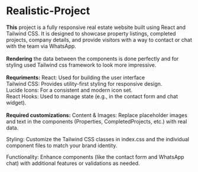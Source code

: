 # Realistic-Project
**This** project is a fully responsive real estate website built using React and Tailwind CSS. It is designed to showcase property listings, completed projects, company details, and provide visitors with a way to contact or chat with the team via WhatsApp.<br><br>
**Rendering** the data between the components is done perfectly and for styling  used Tailwind css framework to look more impressive.<br><br>
**Requriments:**
React: Used for building the user interface<br>
Tailwind CSS: Provides utility-first styling for responsive design.<br>
Lucide Icons: For a consistent and modern icon set.<br>
React Hooks: Used to manage state (e.g., in the contact form and chat widget).<br><br>
**Required customizations:**
Content & Images:
Replace placeholder images and text in the components (Properties, CompletedProjects, etc.) with real data.<br>

Styling:
Customize the Tailwind CSS classes in index.css and the individual component files to match your brand identity.<br>

Functionality:
Enhance components (like the contact form and WhatsApp chat) with additional features or validations as needed.

